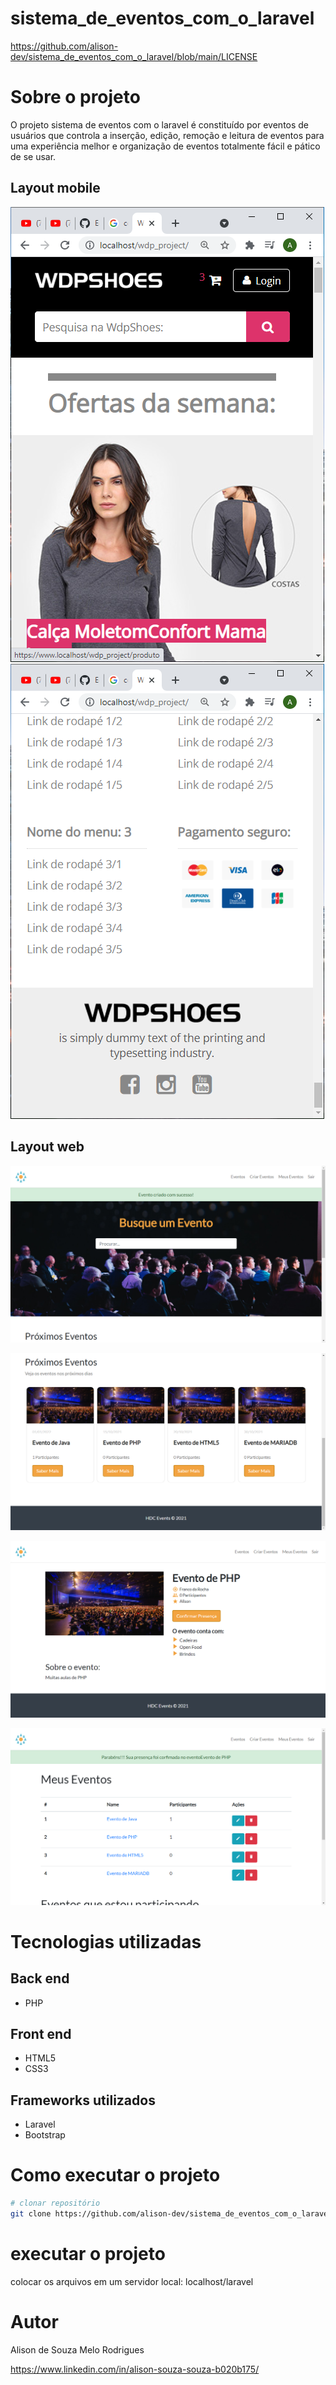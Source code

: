 # sistema_de_eventos_com_o_laravel

https://github.com/alison-dev/sistema_de_eventos_com_o_laravel/blob/main/LICENSE

# Sobre o projeto

O projeto sistema de eventos com o laravel é constituído por eventos de usuários que controla a inserção, edição, remoção e leitura de eventos para uma experiência melhor e organização de eventos totalmente fácil e pático de se usar.

## Layout mobile
![Mobile_1](https://github.com/alison-dev/wdpshoes/blob/master/mobile1/2021-09-27%20(8).png) ![Mobile_2](https://github.com/alison-dev/wdpshoes/blob/master/mobile2/2021-09-27%20(10).png)

## Layout web
![Web_1](https://github.com/alison-dev/sistema_de_eventos_com_o_laravel/blob/master/images_project/image1.png)

![Web_2](https://github.com/alison-dev/sistema_de_eventos_com_o_laravel/blob/master/images_project/image2.png)

![Web_3](https://github.com/alison-dev/sistema_de_eventos_com_o_laravel/blob/master/images_project/image3.png)

![Web_4](https://github.com/alison-dev/sistema_de_eventos_com_o_laravel/blob/master/images_project/image4.png)

# Tecnologias utilizadas
## Back end
- PHP

## Front end
- HTML5
- CSS3

## Frameworks utilizados
- Laravel
- Bootstrap

# Como executar o projeto

```bash
# clonar repositório
git clone https://github.com/alison-dev/sistema_de_eventos_com_o_laravel
```

# executar o projeto
colocar os arquivos em um servidor local: localhost/laravel

# Autor

Alison de Souza Melo Rodrigues

https://www.linkedin.com/in/alison-souza-souza-b020b175/


